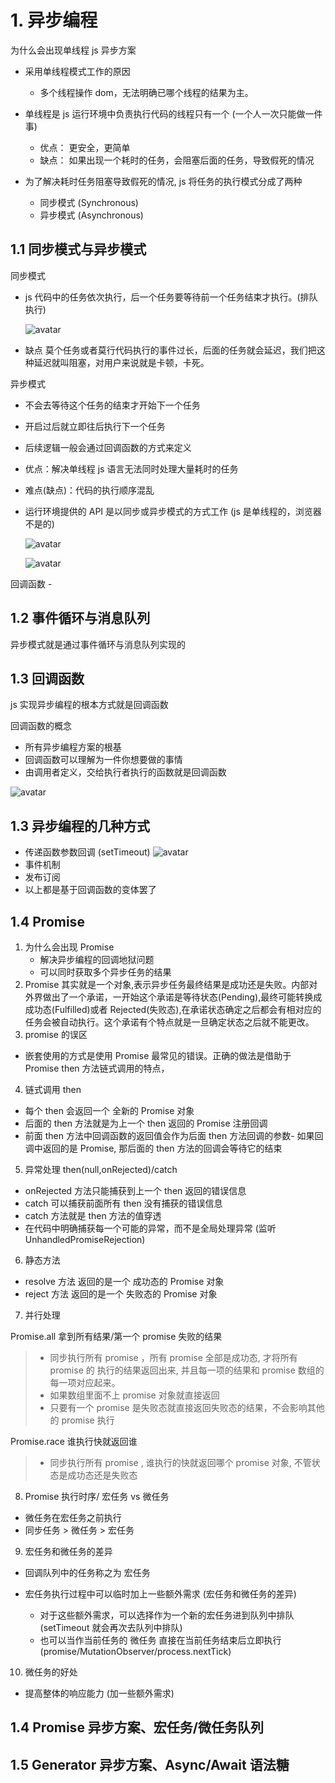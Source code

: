 # 1. 异步编程

为什么会出现单线程 js 异步方案

- 采用单线程模式工作的原因
  - 多个线程操作 dom，无法明确已哪个线程的结果为主。
- 单线程是 js 运行环境中负责执行代码的线程只有一个 (一个人一次只能做一件事)

  - 优点： 更安全，更简单
  - 缺点： 如果出现一个耗时的任务，会阻塞后面的任务，导致假死的情况

- 为了解决耗时任务阻塞导致假死的情况, js 将任务的执行模式分成了两种
  - 同步模式 (Synchronous)
  - 异步模式 (Asynchronous)

## 1.1 同步模式与异步模式

同步模式

- js 代码中的任务依次执行，后一个任务要等待前一个任务结束才执行。(排队执行)

  ![avatar](../images/同步模式.png)

- 缺点 莫个任务或者莫行代码执行的事件过长，后面的任务就会延迟，我们把这种延迟就叫阻塞，对用户来说就是卡顿，卡死。

异步模式

- 不会去等待这个任务的结束才开始下一个任务
- 开启过后就立即往后执行下一个任务
- 后续逻辑一般会通过回调函数的方式来定义
- 优点：解决单线程 js 语言无法同时处理大量耗时的任务
- 难点(缺点)：代码的执行顺序混乱
- 运行环境提供的 API 是以同步或异步模式的方式工作 (js 是单线程的，浏览器不是的)

  ![avatar](../images/异步模式.png)

  ![avatar](../images/异步模式02.png)

回调函数 -

## 1.2 事件循环与消息队列

异步模式就是通过事件循环与消息队列实现的

## 1.3 回调函数

js 实现异步编程的根本方式就是回调函数

回调函数的概念

- 所有异步编程方案的根基
- 回调函数可以理解为一件你想要做的事情
- 由调用者定义，交给执行者执行的函数就是回调函数

![avatar](../images/回调函数.png)

## 1.3 异步编程的几种方式

- 传递函数参数回调 (setTimeout)
  ![avatar](../images/回调函数02.png)
- 事件机制
- 发布订阅
- 以上都是基于回调函数的变体罢了

## 1.4 Promise

1. 为什么会出现 Promise
   - 解决异步编程的回调地狱问题
   - 可以同时获取多个异步任务的结果
2. Promise 其实就是一个对象,表示异步任务最终结果是成功还是失败。内部对外界做出了一个承诺，一开始这个承诺是等待状态(Pending),最终可能转换成成功态(Fulfilled)或者 Rejected(失败态),在承诺状态确定之后都会有相对应的任务会被自动执行。这个承诺有个特点就是一旦确定状态之后就不能更改。
3. promise 的误区

- 嵌套使用的方式是使用 Promise 最常见的错误。正确的做法是借助于 Promise then 方法链式调用的特点，

4. 链式调用 then

- 每个 then 会返回一个 全新的 Promise 对象
- 后面的 then 方法就是为上一个 then 返回的 Promise 注册回调
- 前面 then 方法中回调函数的返回值会作为后面 then 方法回调的参数- 如果回调中返回的是 Promise, 那后面的 then 方法的回调会等待它的结束

5. 异常处理 then(null,onRejected)/catch

- onRejected 方法只能捕获到上一个 then 返回的错误信息
- catch 可以捕获前面所有 then 没有捕获的错误信息
- catch 方法就是 then 方法的值穿透
- 在代码中明确捕获每一个可能的异常，而不是全局处理异常 (监听 UnhandledPromiseRejection)

6. 静态方法

- resolve 方法 返回的是一个 成功态的 Promise 对象
- reject 方法 返回的是一个 失败态的 Promise 对象

7. 并行处理

Promise.all 拿到所有结果/第一个 promise 失败的结果

> - 同步执行所有 promise ，所有 promise 全部是成功态, 才将所有 promise 的 执行的结果返回出来, 并且每一项的结果和 promise 数组的每一项对应起来。
> - 如果数组里面不上 promise 对象就直接返回
> - 只要有一个 promise 是失败态就直接返回失败态的结果，不会影响其他的 promise 执行

Promise.race 谁执行快就返回谁

> - 同步执行所有 promise , 谁执行的快就返回哪个 promise 对象, 不管状态是成功态还是失败态

8. Promise 执行时序/ 宏任务 vs 微任务

- 微任务在宏任务之前执行
- 同步任务 > 微任务 > 宏任务

9. 宏任务和微任务的差异

- 回调队列中的任务称之为 宏任务
- 宏任务执行过程中可以临时加上一些额外需求 (宏任务和微任务的差异)

  - 对于这些额外需求，可以选择作为一个新的宏任务进到队列中排队 (setTimeout 就会再次去队列中排队)
  - 也可以当作当前任务的 微任务 直接在当前任务结束后立即执行 (promise/MutationObserver/process.nextTick)

10. 微任务的好处

- 提高整体的响应能力 (加一些额外需求)

## 1.4 Promise 异步方案、宏任务/微任务队列

## 1.5 Generator 异步方案、Async/Await 语法糖
